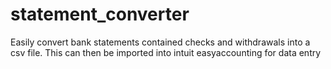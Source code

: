 # statement_converter
Easily convert bank statements contained checks and withdrawals into a csv file. 
This can then be imported into intuit easyaccounting for data entry 
